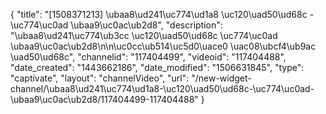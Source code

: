 {
    "title": "[1508371213] \ubaa8\ud241\uc774\ud1a8 \uc120\uad50\ud68c - \uc774\uc0ad \ubaa9\uc0ac\ub2d8",
    "description": "\ubaa8\ud241\uc774\ub3cc \uc120\uad50\ud68c \uc774\uc0ad \ubaa9\uc0ac\ub2d8\n\n\uc0cc\ub514\uc5d0\uace0 \uac08\ubcf4\ub9ac \uad50\ud68c",
    "channelid": "117404499",
    "videoid": "117404488",
    "date_created": "1443662186",
    "date_modified": "1506631845",
    "type": "captivate",
    "layout": "channelVideo",
    "url": "\/new-widget-channel\/\ubaa8\ud241\uc774\ud1a8-\uc120\uad50\ud68c-\uc774\uc0ad-\ubaa9\uc0ac\ub2d8\/117404499-117404488"
}